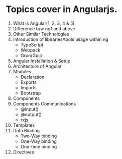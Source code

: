 # Topics cover in Angularjs.

1. What is Angular(1, 2, 3, 4 & 5)
2. Difference b/w ng1 and above
3. Other Similar Technologies
4. Introduction of libiraries/tools usage within ng
    * TypeScript
    * Webpack
    * Grun/Gulp
5. Angular Installation & Setup
6. Architecture of Angular
7. Modules
    * Declaration
    * Exports
    * Imports
    * Bootstrap
8. Components
9. Components Communications
    * @input()
    * @output()
    * rxjs
9. Templates
10. Data Binding
    * Two-Way binding
    * One-Way binding
    * One-time binding
11. Directives
